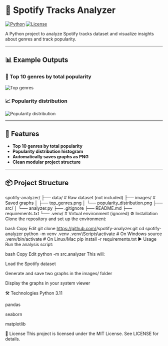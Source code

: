# 🎵 Spotify Tracks Analyzer

[![Python](https://img.shields.io/badge/Python-3.11-blue)](https://www.python.org/) 
[![License](https://img.shields.io/badge/License-MIT-green)](LICENSE)

A Python project to analyze Spotify tracks dataset and visualize insights about genres and track popularity.

---

## 📊 Example Outputs

### 🎼 Top 10 genres by total popularity
![Top genres](images/top_genres.png)

### 📈 Popularity distribution
![Popularity distribution](images/popularity_distribution.png)

---

## 🚀 Features
- **Top 10 genres by total popularity**
- **Popularity distribution histogram**
- **Automatically saves graphs as PNG**
- **Clean modular project structure**

---

## 📦 Project Structure

spotify-analyzer/
├── data/                      # Raw dataset (not included)
├── images/                    # Saved graphs
│   ├── top_genres.png
│   └── popularity_distribution.png
├── src/
│   └── analyzer.py
├── .gitignore
├── README.md
├── requirements.txt
└── .venv/                     # Virtual environment (ignored)
⚙️ Installation
Clone the repository and set up the environment:

bash
Copy
Edit
git clone https://github.com/<your-username>/spotify-analyzer.git
cd spotify-analyzer
python -m venv .venv
.venv\Scripts\activate   # On Windows
source .venv/bin/activate  # On Linux/Mac
pip install -r requirements.txt
▶️ Usage
Run the analysis script:

bash
Copy
Edit
python -m src.analyzer
This will:

Load the Spotify dataset

Generate and save two graphs in the images/ folder

Display the graphs in your system viewer

🛠 Technologies
Python 3.11

pandas

seaborn

matplotlib

📜 License
This project is licensed under the MIT License. See LICENSE for details.
